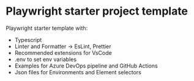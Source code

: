 # Playwright starter project template

Playwright starter template with:
- Typescript
- Linter and Formatter -> EsLint, Prettier
- Recommended extensions for VsCode
- .env to set env variables
- Examples for Azure DevOps pipeline and GitHub Actions
- Json files for Environments and Element selectors